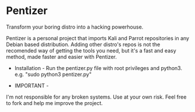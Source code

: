 # Pentizer
Transform your boring distro into a hacking powerhouse.

Pentizer is a personal project that imports Kali and Parrot repositories in any Debian based distribution.
Adding other distro's repos is not the recomended way of getting the tools you need, but it's a fast and easy method, made faster and easier with Pentizer.

- Installation -
Run the pentizer.py file with root privileges and python3.
e.g. "sudo python3 pentizer.py"

- IMPORTANT -

I'm not responsible for any broken systems. Use at your own risk.
Feel free to fork and help me improve the project.
